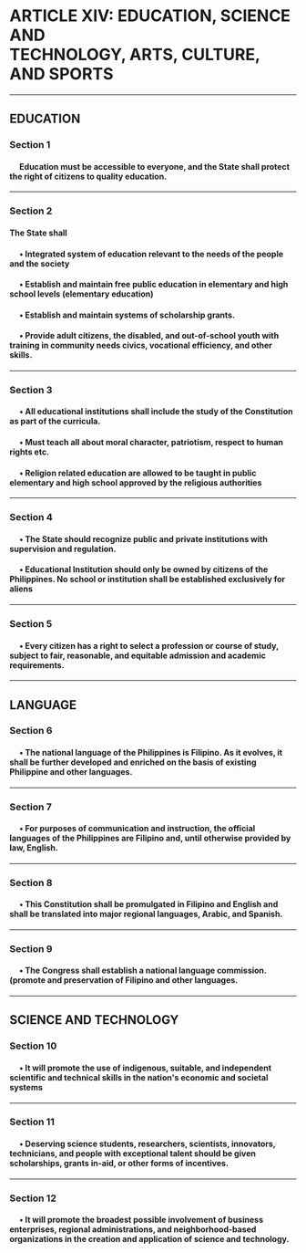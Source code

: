 <h1>
    ARTICLE XIV: EDUCATION, SCIENCE AND <br> TECHNOLOGY, ARTS, CULTURE, AND SPORTS
</h1>

___

<h2>
    EDUCATION
</h2>

<h3>
    Section 1
</h3>

<h4>
&emsp; Education must be accessible to everyone, and the State shall protect the right of citizens
    to quality education.
</h4>

___

<h3>
    Section 2
</h3>

<h4>
    The State shall
</h4> 

<h4>
&emsp; • Integrated system of education relevant to the needs of the people and the society
</h4> 

<h4>
&emsp; • Establish and maintain free public education in 
    elementary and high school levels (elementary education)
</h4> 

<h4>
&emsp; • Establish and maintain systems of scholarship grants.
</h4> 

<h4>
&emsp; •  Provide adult citizens, the disabled, and out-of-school youth with training in
    community needs civics, vocational efficiency, and other skills.
</h4> 

___

<h3>
    Section 3
</h3>

<h4>
&emsp; • All educational institutions shall include the study of the Constitution as part of
    the curricula.
</h4>

<h4>
&emsp; • Must teach all about moral character, patriotism, respect to human rights etc.
</h4>

<h4>
&emsp; • Religion related education are allowed to be taught in public elementary 
    and high school approved by the religious authorities 
</h4>

___

<h3>
    Section 4
</h3>

<h4>
&emsp; • The State should recognize public and private institutions
    with supervision and regulation.
</h4>

<h4>
&emsp; • Educational Institution should only be owned by citizens of the Philippines.
    No school or institution shall be established exclusively for aliens
</h4>

___

<h3>
    Section 5
</h3>


<h4>
&emsp; • Every citizen has a right to select a profession or course of study, subject to fair,
    reasonable, and equitable admission and academic requirements.
</h4>

___

<h2>
    LANGUAGE
</h2>


<h3>
    Section 6
</h3>

<h4>
&emsp; • The national language of the Philippines is Filipino. As it evolves, it shall be further
    developed and enriched on the basis of existing Philippine and other languages.
</h4>

___

<h3>
    Section 7
</h3>

<h4>
&emsp; • For purposes of communication and instruction, the official languages of the Philippines
    are Filipino and, until otherwise provided by law, English.  
</h4>

___

<h3>
    Section 8
</h3>

<h4>
&emsp; • This Constitution shall be promulgated in Filipino and English and shall be translated into
    major regional languages, Arabic, and Spanish.
</h4>

___

<h3>
    Section 9
</h3>

<h4>
&emsp; • The Congress shall establish a national language commission. (promote and preservation of Filipino and
    other languages. 
</h4>

___

<h2>
    SCIENCE AND TECHNOLOGY
</h2>

<h3>
    Section 10
</h3>

<h4>
&emsp; • It will promote the use of indigenous, suitable, 
    and independent scientific and technical skills in the nation's economic and societal systems
</h4>

___

<h3>
    Section 11
</h3>

<h4>
&emsp; • Deserving science students, researchers, scientists, innovators, technicians, 
    and people with exceptional talent should be given scholarships, grants in-aid, or other forms of incentives.
</h4>

___

<h3>
    Section 12
</h3>

<h4>
&emsp; • It will promote the broadest possible involvement of business enterprises, 
    regional administrations, and neighborhood-based organizations in the creation and 
    application of science and technology.
</h4>
